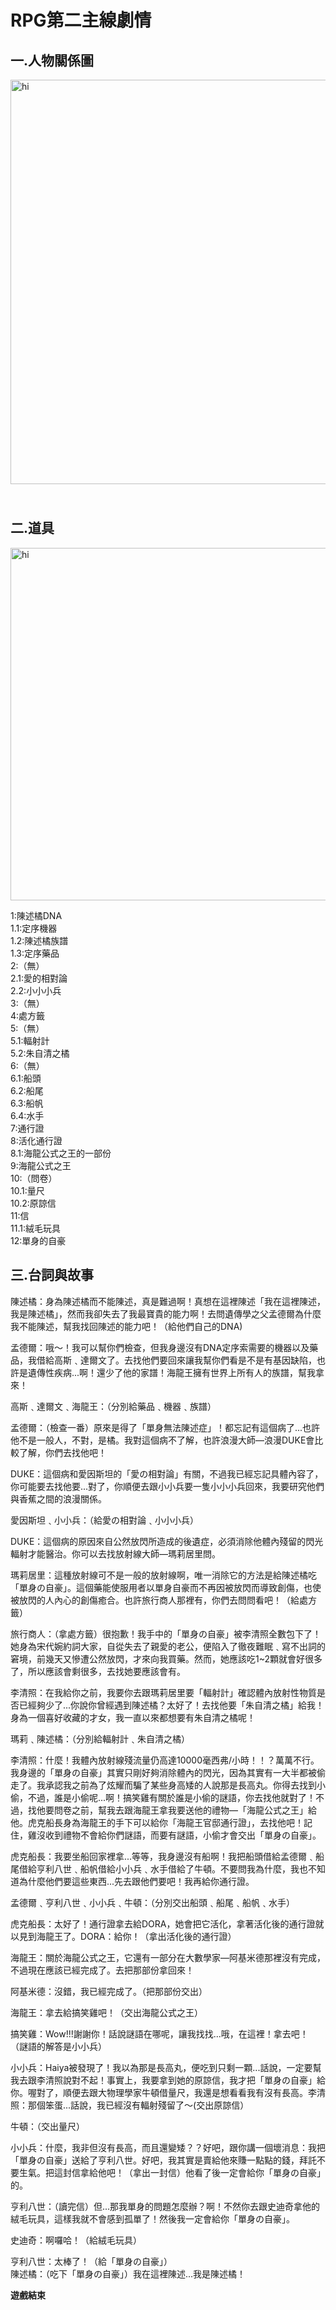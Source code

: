 <h1>RPG第二主線劇情</h1>
<h2>一.人物關係圖</h2>
<p><img src="https://i.imgur.com/FQwi4lm.png" alt="hi" width="946" height="647" /></p>
<h2><br />二.道具</h2>
<p><img src="https://i.imgur.com/hXLQuaW.png" alt="hi" width="679" height="564" /></p>
<p>1:陳述橘DNA<br />1.1:定序機器<br />1.2:陳述橘族譜<br />1.3:定序藥品<br />2:（無）<br />2.1:愛的相對論<br />2.2:小小小兵<br />3:（無）<br />4:處方籤<br />5:（無）<br />5.1:輻射計<br />5.2:朱自清之橘<br />6:（無）<br />6.1:船頭<br />6.2:船尾<br />6.3:船帆<br />6.4:水手<br />7:通行證<br />8:活化通行證<br />8.1:海龍公式之王的一部份<br />9:海龍公式之王<br />10:（問卷）<br />10.1:量尺<br />10.2:原諒信<br />11:信<br />11.1:絨毛玩具<br />12:單身的自豪</p>
<h2>三.台詞與故事</h2>
<p>陳述橘：身為陳述橘而不能陳述，真是難過啊！真想在這裡陳述「我在這裡陳述，我是陳述橘」，然而我卻失去了我最寶貴的能力啊！去問遺傳學之父孟德爾為什麼我不能陳述，幫我找回陳述的能力吧！（給他們自己的DNA)</p>
<p>孟德爾：哦～！我可以幫你們檢查，但我身邊沒有DNA定序索需要的機器以及藥品，我借給高斯﹑達爾文了。去找他們要回來讓我幫你們看是不是有基因缺陷，也許是遺傳性疾病...啊！還少了他的家譜！海龍王擁有世界上所有人的族譜，幫我拿來！</p>
<p>高斯﹑達爾文﹑海龍王：（分別給藥品﹑機器﹑族譜）</p>
<p>孟德爾：（檢查一番）原來是得了「單身無法陳述症」！都忘記有這個病了...也許他不是一般人，不對，是橘。我對這個病不了解，也許浪漫大師&mdash;浪漫DUKE會比較了解，你們去找他吧！</p>
<p>DUKE：這個病和愛因斯坦的「愛の相對論」有關，不過我已經忘記具體內容了，你可能要去找他要...對了，你順便去跟小小兵要一隻小小小兵回來，我要研究他們與香蕉之間的浪漫關係。</p>
<p>愛因斯坦﹑小小兵：（給愛の相對論﹑小小小兵）</p>
<p>DUKE：這個病的原因來自公然放閃所造成的後遺症，必須消除他體內殘留的閃光輻射才能醫治。你可以去找放射線大師&mdash;瑪莉居里問。</p>
<p>瑪莉居里：這種放射線可不是一般的放射線啊，唯一消除它的方法是給陳述橘吃「單身の自豪」。這個藥能使服用者以單身自豪而不再因被放閃而導致創傷，也使被放閃的人內心的創傷癒合。也許旅行商人那裡有，你們去問問看吧！（給處方籤）</p>
<p>旅行商人：（拿處方籤）很抱歉！我手中的「單身の自豪」被李清照全數包下了！她身為宋代婉約詞大家，自從失去了親愛的老公，便陷入了徹夜難眠﹑寫不出詞的窘境，前幾天又慘遭公然放閃，才來向我買藥。然而，她應該吃1~2顆就會好很多了，所以應該會剩很多，去找她要應該會有。</p>
<p>李清照：在我給你之前，我要你去跟瑪莉居里要「輻射計」確認體內放射性物質是否已經夠少了...你說你曾經遇到陳述橘？太好了！去找他要「朱自清之橘」給我！身為一個喜好收藏的才女，我一直以來都想要有朱自清之橘呢！</p>
<p>瑪莉﹑陳述橘：（分別給輻射計﹑朱自清之橘）</p>
<p>李清照：什麼！我體內放射線殘流量仍高達10000毫西弗/小時！！？萬萬不行。我身邊的「單身の自豪」其實只剛好夠消除體內的閃光，因為其實有一大半都被偷走了。我承認我之前為了炫耀而騙了某些身高矮的人說那是長高丸。你得去找到小偷，不過，誰是小偷呢...啊！搞笑雞有關於誰是小偷的謎語，你去找他就對了！不過，找他要問卷之前，幫我去跟海龍王拿我要送他的禮物&mdash;「海龍公式之王」給他。虎克船長身為海龍王的手下可以給你「海龍王官邸通行證」，去找他吧！記住，雞沒收到禮物不會給你們謎語，而要有謎語，小偷才會交出「單身の自豪」。</p>
<p>虎克船長：我要坐船回家裡拿...等等，我身邊沒有船啊！我把船頭借給孟德爾﹑船尾借給亨利八世﹑船帆借給小小兵﹑水手借給了牛頓。不要問我為什麼，我也不知道為什麼他們要這些東西...先去跟他們要吧！我再給你通行證。</p>
<p>孟德爾﹑亨利八世﹑小小兵﹑牛頓：（分別交出船頭﹑船尾﹑船帆﹑水手）</p>
<p>虎克船長：太好了！通行證拿去給DORA，她會把它活化，拿著活化後的通行證就以見到海龍王了。DORA：給你！（拿出活化後的通行證）</p>
<p>海龍王：關於海龍公式之王，它還有一部分在大數學家&mdash;阿基米德那裡沒有完成，不過現在應該已經完成了。去把那部份拿回來！</p>
<p>阿基米德：沒錯，我已經完成了。（把那部份交出）</p>
<p>海龍王：拿去給搞笑雞吧！（交出海龍公式之王）</p>
<p>搞笑雞：Wow!!!謝謝你！話說謎語在哪呢，讓我找找...哦，在這裡！拿去吧！<br />（謎語的解答是小小兵）</p>
<p>小小兵：Haiya被發現了！我以為那是長高丸，便吃到只剩一顆...話說，一定要幫我去跟李清照說對不起！事實上，我要拿到她的原諒信，我才把「單身の自豪」給你。喔對了，順便去跟大物理學家牛頓借量尺，我還是想看看我有沒有長高。李清照：那個笨蛋...話說，我已經沒有輻射殘留了～(交出原諒信）</p>
<p>牛頓：（交出量尺）</p>
<p>小小兵：什麼，我非但沒有長高，而且還變矮？？好吧，跟你講一個壞消息：我把「單身の自豪」送給了亨利八世。好吧，我其實是賣給他來賺一點點的錢，拜託不要生氣。把這封信拿給他吧！（拿出一封信）他看了後一定會給你「單身の自豪」的。</p>
<p>亨利八世：（讀完信）但...那我單身的問題怎麼辦？啊！不然你去跟史迪奇拿他的絨毛玩具，這樣我就不會感到孤單了！然後我一定會給你「單身の自豪」。</p>
<p>史迪奇：啊囉哈！（給絨毛玩具）</p>
<p>亨利八世：太棒了！（給「單身の自豪」）<br />陳述橘：（吃下「單身の自豪」）我在這裡陳述...我是陳述橘！</p>
<p><strong>遊戲結束</strong></p>
